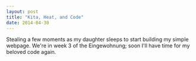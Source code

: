 ```yaml
---
layout: post
title: "Kita, Heat, and Code"
date: 2014-04-30
---
```


Stealing a few moments as my daughter sleeps to start building my simple webpage. We're in week 3 of the Eingewohnung; soon I'll have time for my beloved code again.

